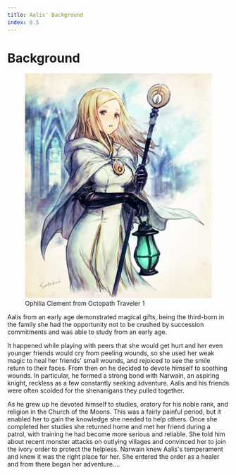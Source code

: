 ```yaml
---
title: Aalis' Background
index: 0.5
---
```

# Background
<figure class="float-left mr-5 mt-5 mb-1 w-48">
    <img class="mask mask-hexagon" src="assets/AalisWintercrest.png" />
    <figcaption>
        Ophilia Clement from Octopath Traveler 1
    </figcaption>
</figure>

Aalis from an early age demonstrated magical gifts, being the third-born in the family she had the opportunity not to be crushed by succession commitments and was able to study from an early age.

It happened while playing with peers that she would get hurt and her even younger friends would cry from peeling wounds, so she used her weak magic to heal her friends' small wounds, and rejoiced to see the smile return to their faces. From then on he decided to devote himself to soothing wounds.
In particular, he formed a strong bond with Narwain, an aspiring knight, reckless as a few constantly seeking adventure. Aalis and his friends were often scolded for the shenanigans they pulled together.

As he grew up he devoted himself to studies, oratory for his noble rank, and religion in the Church of the Moons. This was a fairly painful period, but it enabled her to gain the knowledge she needed to help others.
Once she completed her studies she returned home and met her friend during a patrol, with training he had become more serious and reliable. She told him about recent monster attacks on outlying villages and convinced her to join the ivory order to protect the helpless. Narwain knew Aalis's temperament
and knew it was the right place for her.
She entered the order as a healer and from there began her adventure....